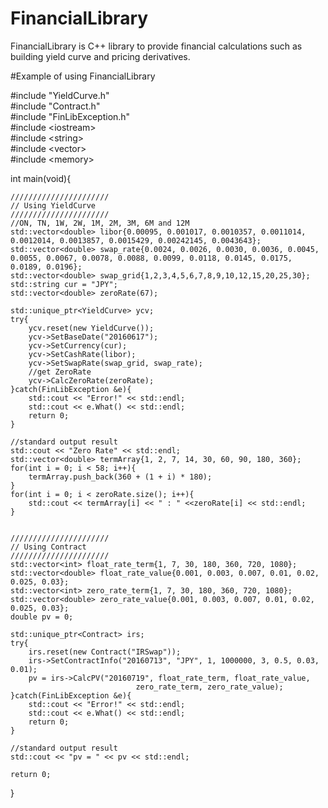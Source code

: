 FinancialLibrary
==================

FinancialLibrary is C++ library to provide financial calculations such as building yield curve and pricing derivatives.


#Example of using FinancialLibrary

\#include "YieldCurve.h"  
\#include "Contract.h"  
\#include "FinLibException.h"  
\#include \<iostream\>  
\#include \<string\>  
\#include \<vector\>  
\#include \<memory\>  

int main(void){
	
	//////////////////////
	// Using YieldCurve
	//////////////////////
	//ON, TN, 1W, 2W, 1M, 2M, 3M, 6M and 12M
	std::vector<double> libor{0.00095, 0.001017, 0.0010357, 0.0011014, 0.0012014, 0.0013857, 0.0015429, 0.00242145, 0.0043643};
	std::vector<double> swap_rate{0.0024, 0.0026, 0.0030, 0.0036, 0.0045, 0.0055, 0.0067, 0.0078, 0.0088, 0.0099, 0.0118, 0.0145, 0.0175, 0.0189, 0.0196};
	std::vector<double> swap_grid{1,2,3,4,5,6,7,8,9,10,12,15,20,25,30};
	std::string cur = "JPY";
	std::vector<double> zeroRate(67);
	
	std::unique_ptr<YieldCurve> ycv;
	try{
		ycv.reset(new YieldCurve());
		ycv->SetBaseDate("20160617");
		ycv->SetCurrency(cur);
		ycv->SetCashRate(libor);
		ycv->SetSwapRate(swap_grid, swap_rate);
		//get ZeroRate
		ycv->CalcZeroRate(zeroRate);
	}catch(FinLibException &e){
		std::cout << "Error!" << std::endl;
		std::cout << e.What() << std::endl;
		return 0;
	}
	
	//standard output result
	std::cout << "Zero Rate" << std::endl;
	std::vector<double> termArray{1, 2, 7, 14, 30, 60, 90, 180, 360};
	for(int i = 0; i < 58; i++){
		termArray.push_back(360 + (1 + i) * 180);
	}	
	for(int i = 0; i < zeroRate.size(); i++){
		std::cout << termArray[i] << " : " <<zeroRate[i] << std::endl;
	}
	
	
	//////////////////////
	// Using Contract
	//////////////////////
	std::vector<int> float_rate_term{1, 7, 30, 180, 360, 720, 1080};
	std::vector<double> float_rate_value{0.001, 0.003, 0.007, 0.01, 0.02, 0.025, 0.03};
	std::vector<int> zero_rate_term{1, 7, 30, 180, 360, 720, 1080};
	std::vector<double> zero_rate_value{0.001, 0.003, 0.007, 0.01, 0.02, 0.025, 0.03};
	double pv = 0;
	
	std::unique_ptr<Contract> irs;
	try{
		irs.reset(new Contract("IRSwap"));
		irs->SetContractInfo("20160713", "JPY", 1, 1000000, 3, 0.5, 0.03, 0.01);
		pv = irs->CalcPV("20160719", float_rate_term, float_rate_value,
								zero_rate_term, zero_rate_value);
	}catch(FinLibException &e){
		std::cout << "Error!" << std::endl;
		std::cout << e.What() << std::endl;
		return 0;
	}
	
	//standard output result
	std::cout << "pv = " << pv << std::endl;
	
	return 0;

}
